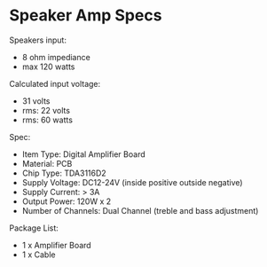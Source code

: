 # Speaker Amp Specs

Speakers input:
- 8 ohm impediance
- max 120 watts

Calculated input voltage:
- 31 volts
- rms: 22 volts
- rms: 60 watts

Spec:
- Item Type: Digital Amplifier Board
- Material: PCB
- Chip Type: TDA3116D2
- Supply Voltage: DC12-24V (inside positive outside negative)
- Supply Current: > 3A
- Output Power: 120W x 2
- Number of Channels: Dual Channel (treble and bass adjustment)

Package List:
- 1 x Amplifier Board
- 1 x Cable



